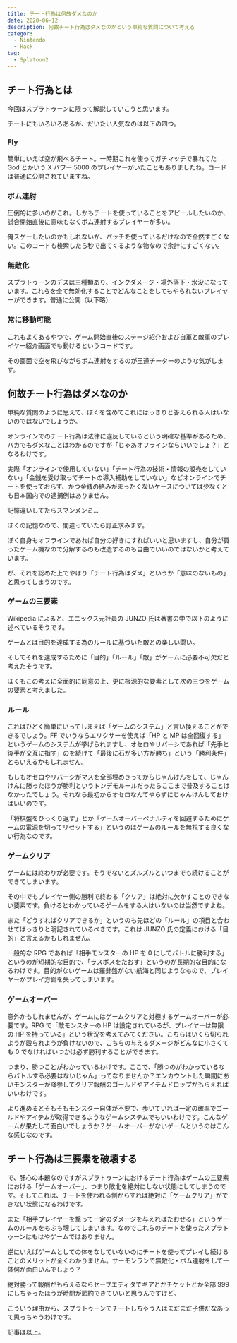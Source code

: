 ```yaml
---
title: チート行為は何故ダメなのか
date: 2020-06-12
description: 何故チート行為はダメなのかという単純な質問について考える
categor:
  - Nintendo
  - Hack
tag:
  - Splatoon2
---
```


## チート行為とは

今回はスプラトゥーンに限って解説していこうと思います。

チートにもいろいろあるが、だいたい人気なのは以下の四つ。

### Fly

簡単にいえば空が飛べるチート。一時期これを使ってガチマッチで暴れてた God とかいう X パワー 5000 のプレイヤーがいたこともありましたね。コードは普通に公開されていますね。

### ボム連射

圧倒的に多いのがこれ。しかもチートを使っていることをアピールしたいのか、試合開始直後に意味もなくボム連射するプレイヤーが多い。

俺スゲーしたいのかもしれないが、パッチを使っているだけなので全然すごくない。このコードも検索したら秒で出てくるような物なので余計にすごくない。

### 無敵化

スプラトゥーンのデスは三種類あり、インクダメージ・場外落下・水没になっています。これらを全て無効化することでどんなことをしてもやられないプレイヤーができます。普通に公開（以下略）

### 常に移動可能

これもよくあるやつで、ゲーム開始直後のステージ紹介および自軍と敵軍のプレイヤー紹介画面でも動けるというコードです。

その画面で空を飛びながらボム連射をするのが王道チーターのような気がします。

## 何故チート行為はダメなのか

単純な質問のように思えて、ぼくを含めてこれにはっきりと答えられる人はいないのではないでしょうか。

オンラインでのチート行為は法律に違反しているという明確な基準があるため、バカでもダメなことはわかるのですが「じゃあオフラインならいいでしょ？」となるわけです。

実際「オンラインで使用していない」「チート行為の技術・情報の販売をしていない」「金銭を受け取ってチートの導入補助をしていない」などオンラインでチートを使っておらず、かつ金銭の絡みがまったくないケースについては少なくとも日本国内での逮捕例はありません。

記憶違いしてたらスマンメンミ...

ぼくの記憶なので、間違っていたら訂正求みます。

ぼく自身もオフラインであれば自分の好きにすればいいと思いますし、自分が買ったゲーム機なので分解するのも改造するのも自由でいいのではないかと考えています。

が、それを認めた上でやはり「チート行為はダメ」というか「意味のないもの」と思ってしまうのです。

### ゲームの三要素

Wikipedia によると、エニックス元社員の JUNZO 氏は著書の中で以下のように述べているそうです。

ゲームとは目的を達成する為のルールに基づいた敵との楽しい闘い。

そしてそれを達成するために「目的」「ルール」「敵」がゲームに必要不可欠だと考えたそうです。

ぼくもこの考えに全面的に同意の上、更に根源的な要素として次の三つをゲームの要素と考えました。

### ルール

これはひどく簡単にいってしまえば「ゲームのシステム」と言い換えることができるでしょう。FF でいうならエリクサーを使えば「HP と MP は全回復する」というゲームのシステムが挙げられますし、オセロやリバーシであれば「先手と後手が交互に指す」のを続けて「最後に石が多い方が勝ち」という「勝利条件」ともいえるかもしれません。

もしもオセロやリバーシがマスを全部埋めきってからじゃんけんをして、じゃんけんに勝ったほうが勝利というトンデモルールだったらここまで普及することはなかったでしょう。それなら最初からオセロなんてやらずにじゃんけんしておけばいいのです。

「将棋盤をひっくり返す」とか「ゲームオーバーペナルティを回避するためにゲームの電源を切ってリセットする」というのはゲームのルールを無視する良くない行為なのです。

### ゲームクリア

ゲームには終わりが必要です。そうでないとズルズルといつまでも続けることができてしまいます。

その中でもプレイヤー側の勝利で終わる「クリア」は絶対に欠かすことのできない要素です。負けるとわかっているゲームをする人はいないのは当然ですよね。

また「どうすればクリアできるか」というのも先ほどの「ルール」の項目と合わせてはっきりと明記されているべきです。これは JUNZO 氏の定義における「目的」と言えるかもしれません。

一般的な RPG であれば「相手モンスターの HP を 0 にしてバトルに勝利する」というのが短期的な目的で、「ラスボスをたおす」というのが長期的な目的になるわけです。目的がないゲームは羅針盤がない航海と同じようなもので、プレイヤーがプレイ方針を失ってしまいます。

### ゲームオーバー

意外かもしれませんが、ゲームにはゲームクリアと対極するゲームオーバーが必要です。RPG で「敵モンスターの HP は設定されているが、プレイヤーは無限の HP を持っている」という状況を考えてみてください。こちらはいくら切られようが殴られようが負けないので、こちらの与えるダメージがどんなに小さくても 0 でなければいつかは必ず勝利することができます。

つまり、勝つことがわかっているわけです。ここで、「勝つのがわかっているならバトルする必要はないじゃん」ってなりませんか？エンカウントした瞬間にあいモンスターが降参してクリア報酬のゴールドやアイテムドロップがもらえればいいわけです。

より進めるとそもそもモンスター自体が不要で、歩いていれば一定の確率でゴールドやアイテムが取得できるようなゲームシステムでもいいわけです。こんなゲームが果たして面白いでしょうか？ゲームオーバーがないゲームというのはこんな感じなのです。

## チート行為は三要素を破壊する

で、肝心の本題なのですがスプラトゥーンにおけるチート行為はゲームの三要素における「ゲームオーバー」、つまり敗北を絶対にしない状態にしてしまうのです。そしてこれは、チートを使われる側からすれば絶対に「ゲームクリア」ができない状態になるわけです。

また「相手プレイヤーを撃って一定のダメージを与えればたおせる」というゲームのルールをもぶち壊してしまいます。なのでこれらのチートを使ったスプラトゥーンはもはやゲームではありません。

逆にいえばゲームとしての体をなしていないのにチートを使ってプレイし続けることのメリットが全くわかりません。サーモンランで無敵化・ボム連射をして一体何が面白いんでしょう？

絶対勝って報酬がもらえるならセーブエディタでギアとかチケットとか全部 999 にしちゃったほうが時間が節約できていいと思うんですけど。

こういう理由から、スプラトゥーンでチートしちゃう人はまだまだ子供だなあって思っちゃうわけです。

記事は以上。
